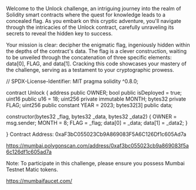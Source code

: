 Welcome to the Unlock challenge, an intriguing journey into the realm of Solidity smart contracts where the quest for knowledge leads to a concealed flag. As you embark on this cryptic adventure, you'll navigate through the intricacies of the Unlock contract, carefully unraveling its secrets to reveal the hidden key to success.

Your mission is clear: decipher the enigmatic flag, ingeniously hidden within the depths of the contract's data. The flag is a clever construction, waiting to be unveiled through the concatenation of three specific elements: data[0], FLAG, and data[1]. Cracking this code showcases your mastery of the challenge, serving as a testament to your cryptographic prowess.

// SPDX-License-Identifier: MIT pragma solidity ^0.8.0;

contract Unlock { address public OWNER; bool public isDeployed = true; uint16 public u16 = 18; uint256 private immutable MONTH; bytes32 private FLAG; uint256 public constant YEAR = 2023; bytes32[3] public data;

constructor(bytes32 _flag, bytes32 _data, bytes32 _data2) {
    OWNER = msg.sender;
    MONTH = 8;
    FLAG = _flag;
    data[0] = _data;
    data[1] = _data2;
}

} Contract Address: 0xaF3bC055023Cb9A869083F5A6C126Df1c605Ad7a

https://mumbai.polygonscan.com/address/0xaf3bc055023cb9a869083f5a6c126df1c605ad7a

Note: To participate in this challenge, please ensure you possess Mumbai Testnet Matic tokens.

https://mumbaifaucet.com/

